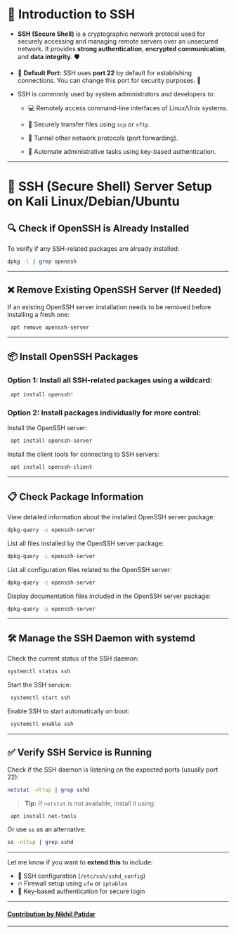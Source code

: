 
# 🔐 Introduction to SSH

- **SSH (Secure Shell)** is a cryptographic network protocol used for securely accessing and managing remote servers over an unsecured network. It provides **strong authentication**, **encrypted communication**, and **data integrity**. 🛡️

- 📌 **Default Port:** SSH uses **port 22** by default for establishing connections. You can change this port for security purposes. 🔢

- SSH is commonly used by system administrators and developers to:

  - 💻 Remotely access command-line interfaces of Linux/Unix systems.

  - 📁 Securely transfer files using `scp` or `sftp`.

  - 🔄 Tunnel other network protocols (port forwarding).

  - 🤖 Automate administrative tasks using key-based authentication.

---




# 🚀 SSH (Secure Shell) Server Setup on Kali Linux/Debian/Ubuntu

## 🔍 Check if OpenSSH is Already Installed

To verify if any SSH-related packages are already installed:

```bash
dpkg -l | grep openssh
```

---

## ❌ Remove Existing OpenSSH Server (If Needed)

If an existing OpenSSH server installation needs to be removed before installing a fresh one:

```bash
 apt remove openssh-server
```

---

## 📦 Install OpenSSH Packages

### Option 1: Install all SSH-related packages using a wildcard:

```bash
 apt install openssh*
```

### Option 2: Install packages individually for more control:

Install the OpenSSH server:

```bash
 apt install openssh-server
```

Install the client tools for connecting to SSH servers:

```bash
 apt install openssh-client
```

---

## 📋 Check Package Information

View detailed information about the installed OpenSSH server package:

```bash
dpkg-query -s openssh-server
```

List all files installed by the OpenSSH server package:

```bash
dpkg-query -L openssh-server
```

List all configuration files related to the OpenSSH server:

```bash
dpkg-query -c openssh-server
```

Display documentation files included in the OpenSSH server package:

```bash
dpkg-query -p openssh-server
```

---

## 🛠️ Manage the SSH Daemon with systemd

Check the current status of the SSH daemon:

```bash
systemctl status ssh
```

Start the SSH service:

```bash
 systemctl start ssh
```

Enable SSH to start automatically on boot:

```bash
 systemctl enable ssh
```

---

## ✅ Verify SSH Service is Running

Check if the SSH daemon is listening on the expected ports (usually port 22):

```bash
netstat -nltup | grep sshd
```

> **Tip:** If `netstat` is not available, install it using:

```bash
 apt install net-tools
```

Or use `ss` as an alternative:

```bash
ss -nltup | grep sshd
```

---

Let me know if you want to **extend this** to include:

- 🔧 SSH configuration (`/etc/ssh/sshd_config`)  
- 🔥 Firewall setup using `ufw` or `iptables`  
- 🔐 Key-based authentication for secure login  


---
#### [**Contribution by Nikhil Patidar**](https://github.com/nikhilpatidar01?new_signup=true) 
---
